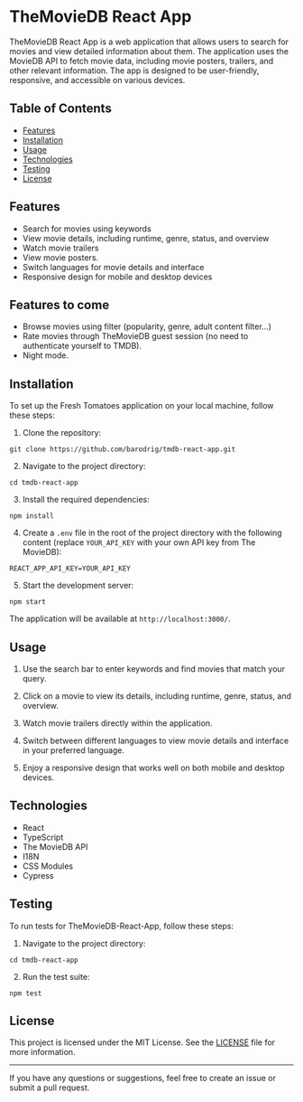 # TheMovieDB React App

TheMovieDB React App is a web application that allows users to search for movies and view detailed information about them. The application uses the MovieDB API to fetch movie data, including movie posters, trailers, and other relevant information. The app is designed to be user-friendly, responsive, and accessible on various devices.

## Table of Contents

- [Features](#features)
- [Installation](#installation)
- [Usage](#usage)
- [Technologies](#technologies)
- [Testing](#testing)
- [License](#license)

## Features

- Search for movies using keywords
- View movie details, including runtime, genre, status, and overview
- Watch movie trailers
- View movie posters.
- Switch languages for movie details and interface
- Responsive design for mobile and desktop devices

## Features to come
- Browse movies using filter (popularity, genre, adult content filter...)
- Rate movies through TheMovieDB guest session (no need to authenticate yourself to TMDB).
- Night mode.
## Installation

To set up the Fresh Tomatoes application on your local machine, follow these steps:

1. Clone the repository:

```git clone https://github.com/barodrig/tmdb-react-app.git```

2. Navigate to the project directory:

```cd tmdb-react-app```

3. Install the required dependencies:

```npm install```

4. Create a `.env` file in the root of the project directory with the following content (replace `YOUR_API_KEY` with your own API key from The MovieDB):

```REACT_APP_API_KEY=YOUR_API_KEY```

5. Start the development server:

```npm start```

The application will be available at `http://localhost:3000/`.

## Usage

1. Use the search bar to enter keywords and find movies that match your query.

2. Click on a movie to view its details, including runtime, genre, status, and overview.

3. Watch movie trailers directly within the application.

4. Switch between different languages to view movie details and interface in your preferred language.

5. Enjoy a responsive design that works well on both mobile and desktop devices.

## Technologies

- React
- TypeScript
- The MovieDB API
- I18N
- CSS Modules
- Cypress

## Testing

To run tests for TheMovieDB-React-App, follow these steps:

1. Navigate to the project directory:

```cd tmdb-react-app```

2. Run the test suite:

```npm test```


## License

This project is licensed under the MIT License. See the [LICENSE](LICENSE) file for more information.

---

If you have any questions or suggestions, feel free to create an issue or submit a pull request.